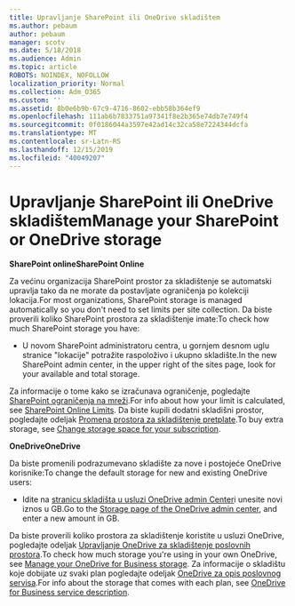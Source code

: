 ```yaml
---
title: Upravljanje SharePoint ili OneDrive skladištem
ms.author: pebaum
author: pebaum
manager: scotv
ms.date: 5/18/2018
ms.audience: Admin
ms.topic: article
ROBOTS: NOINDEX, NOFOLLOW
localization_priority: Normal
ms.collection: Adm_O365
ms.custom: ''
ms.assetid: 8b0e6b9b-67c9-4716-8602-ebb58b364ef9
ms.openlocfilehash: 111ab6b7833751a97341f8e2b365e74db7e749f4
ms.sourcegitcommit: 0f0186044a3597e42ad14c32ca58e7224344dcfa
ms.translationtype: MT
ms.contentlocale: sr-Latn-RS
ms.lasthandoff: 12/15/2019
ms.locfileid: "40049207"
---
```

# <a name="manage-your-sharepoint-or-onedrive-storage"></a><span data-ttu-id="7807c-102">Upravljanje SharePoint ili OneDrive skladištem</span><span class="sxs-lookup"><span data-stu-id="7807c-102">Manage your SharePoint or OneDrive storage</span></span>

 <span data-ttu-id="7807c-103">**SharePoint online**</span><span class="sxs-lookup"><span data-stu-id="7807c-103">**SharePoint Online**</span></span>
  
<span data-ttu-id="7807c-104">Za većinu organizacija SharePoint prostor za skladištenje se automatski upravlja tako da ne morate da postavljate ograničenja po kolekciji lokacija.</span><span class="sxs-lookup"><span data-stu-id="7807c-104">For most organizations, SharePoint storage is managed automatically so you don't need to set limits per site collection.</span></span> <span data-ttu-id="7807c-105">Da biste proverili koliko SharePoint prostora za skladištenje imate:</span><span class="sxs-lookup"><span data-stu-id="7807c-105">To check how much SharePoint storage you have:</span></span>
  
- <span data-ttu-id="7807c-106">U novom SharePoint administratoru centra, u gornjem desnom uglu stranice "lokacije" potražite raspoloživo i ukupno skladište.</span><span class="sxs-lookup"><span data-stu-id="7807c-106">In the new SharePoint admin center, in the upper right of the sites page, look for your available and total storage.</span></span>
    
<span data-ttu-id="7807c-107">Za informacije o tome kako se izračunava ograničenje, pogledajte [SharePoint ograničenja na mreži](https://go.microsoft.com/fwlink/p/?LinkID=856113).</span><span class="sxs-lookup"><span data-stu-id="7807c-107">For info about how your limit is calculated, see [SharePoint Online Limits](https://go.microsoft.com/fwlink/p/?LinkID=856113).</span></span> <span data-ttu-id="7807c-108">Da biste kupili dodatni skladišni prostor, pogledajte odeljak [Promena prostora za skladištenje pretplate](https://go.microsoft.com/fwlink/?linkid=866428).</span><span class="sxs-lookup"><span data-stu-id="7807c-108">To buy extra storage, see [Change storage space for your subscription](https://go.microsoft.com/fwlink/?linkid=866428).</span></span>
  
 <span data-ttu-id="7807c-109">**OneDrive**</span><span class="sxs-lookup"><span data-stu-id="7807c-109">**OneDrive**</span></span>
  
<span data-ttu-id="7807c-110">Da biste promenili podrazumevano skladište za nove i postojeće OneDrive korisnike:</span><span class="sxs-lookup"><span data-stu-id="7807c-110">To change the default storage for new and existing OneDrive users:</span></span>
  
- <span data-ttu-id="7807c-111">Idite na [stranicu skladišta u usluzi OneDrive admin Center](https://admin.onedrive.com/?v=StorageSettings)i unesite novi iznos u GB.</span><span class="sxs-lookup"><span data-stu-id="7807c-111">Go to the [Storage page of the OneDrive admin center](https://admin.onedrive.com/?v=StorageSettings), and enter a new amount in GB.</span></span>
    
<span data-ttu-id="7807c-112">Da biste proverili koliko prostora za skladištenje koristite u usluzi OneDrive, pogledajte odeljak [Upravljanje OneDrive za skladištenje poslovnih prostora](https://go.microsoft.com/fwlink/?linkid=866429).</span><span class="sxs-lookup"><span data-stu-id="7807c-112">To check how much storage you're using in your own OneDrive, see [Manage your OneDrive for Business storage](https://go.microsoft.com/fwlink/?linkid=866429).</span></span> <span data-ttu-id="7807c-113">Za informacije o skladištu koje dobijate uz svaki plan pogledajte odeljak [OneDrive za opis poslovnog servisa](https://go.microsoft.com/fwlink/p/?LinkID=826071).</span><span class="sxs-lookup"><span data-stu-id="7807c-113">For info about the storage that comes with each plan, see [OneDrive for Business service description](https://go.microsoft.com/fwlink/p/?LinkID=826071).</span></span>
  

